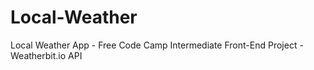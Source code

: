 # Local-Weather
Local Weather App - Free Code Camp Intermediate Front-End Project - Weatherbit.io API
